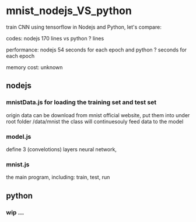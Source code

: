 # mnist_nodejs_VS_python
train CNN using tensorflow in Nodejs and Python, let's compare:

codes: nodejs 170 lines vs python ? lines

performance: nodejs 54 seconds for each epoch and python ? seconds for each epoch

memory cost: unknown


## nodejs

### mnistData.js for loading the training set and test set
origin data can be download from mnist official website, put them into under root folder /data/mnist
the class will continuesouly feed data to the model 

### model.js
define 3 (convelotions) layers neural network, 

### mnist.js
the main program, including: train, test, run

## python

### wip ...
